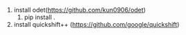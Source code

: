 1. install odet(https://github.com/kun0906/odet)
   1. pip install . 
2. install quickshift++ (https://github.com/google/quickshift)
